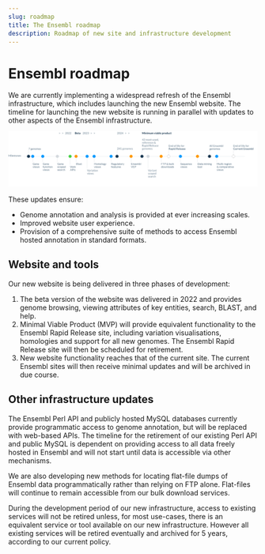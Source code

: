```yaml
---
slug: roadmap
title: The Ensembl roadmap
description: Roadmap of new site and infrastructure development
---
```


# Ensembl roadmap

We are currently implementing a widespread refresh of the Ensembl infrastructure, which includes launching the new Ensembl website. The timeline for launching the new website is running in parallel with updates to other aspects of the Ensembl infrastructure.

![Roadmap](media/roadmap.png)

These updates ensure:
- Genome annotation and analysis is provided at ever increasing scales. 
- Improved website user experience.
- Provision of a comprehensive suite of methods to access Ensembl hosted annotation in standard formats.

## Website and tools
Our new website is being delivered in three phases of development: 

1. The beta version of the website was delivered in 2022 and provides genome browsing, viewing attributes of key entities, search, BLAST, and help.
2. Minimal Viable Product (MVP) will provide equivalent functionality to the Ensembl Rapid Release site, including variation visualisations, homologies and support for all new genomes. The Ensembl Rapid Release site will then be scheduled for retirement.
3. New website functionality reaches that of the current site. The current Ensembl sites will then receive minimal updates and will be archived in due course.

## Other infrastructure updates 
The Ensembl Perl API and publicly hosted MySQL databases currently provide programmatic access to genome annotation, but will be replaced with web-based APIs. The timeline for the retirement of our existing Perl API and public MySQL is dependent on providing access to all data freely hosted in Ensembl and will not start until data is accessible via other mechanisms.
 
We are also developing new methods for locating flat-file dumps of Ensembl data programmatically rather than relying on FTP alone. Flat-files will continue to remain accessible from our bulk download services.

During the development period of our new infrastructure, access to existing services will not be retired unless, for most use-cases, there is an equivalent service or tool available on our new infrastructure. However all existing services will be retired eventually and archived for 5 years, according to our current policy.
